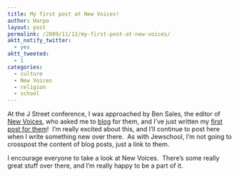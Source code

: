 ```yaml
---
title: My first post at New Voices!
author: Harpo
layout: post
permalink: /2009/11/12/my-first-post-at-new-voices/
aktt_notify_twitter:
  - yes
aktt_tweeted:
  - 1
categories:
  - culture
  - New Voices
  - religion
  - school
---
```

At the J Street conference, I was approached by Ben Sales, the editor of <a href="http://newvoices.org" target="_blank">New Voices</a>, who asked me to <a href="http://blog.newvoices.org" target="_blank">blog</a> for them, and I&#8217;ve just written my <a href="http://blog.newvoices.org/?p=1617" target="_blank">first post for them</a>!  I&#8217;m really excited about this, and I&#8217;ll continue to post here when I write something new over there.  As with Jewschool, I&#8217;m not going to crosspost the content of blog posts, just a link to them.

I encourage everyone to take a look at New Voices.  There&#8217;s some really great stuff over there, and I&#8217;m really happy to be a part of it.